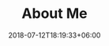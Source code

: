 ---
title: "About Me"
date: 2018-07-12T18:19:33+06:00
heading : "I'M CARSON TOLLESHAUG, A SOFTWARE DEVELOPER FOCUSED ON CODE QUALITY AND SCALABLE ARCHITECTURE."
description : "I consider myself a Full-Stack developer, but my expertise skews toward the backend. I'm passionate about Extreme Programming (XP) and I love clean code and stable automation."
expertise_title: "Expertise"
expertise_sectors: [
    "C# / ASP.NET", 
    "Object-Oriented Programming",
    "Test Driven Development",
    "Azure", 
    "Kubernetes", 
    "System Architecture", 
    "CI / CD & Automation", 
    "Authentication & Security", 
    "Agile Process", 
    "Design & UX"]
---